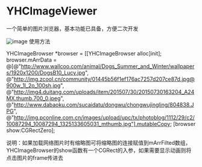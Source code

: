 # YHCImageViewer

一个简单的图片浏览器，基本功能已具备，方便二次开发

![image](https://github.com/yhcflyy/YHCImageViewer/blob/master/screenShot/QQ20170301-161656.gif)
使用方法

YHCImageBrowser *browser = [[YHCImageBrowser alloc]init];
browser.mArrData = @[@"http://www.wallcoo.com/animal/Dogs_Summer_and_Winter/wallpapers/1920x1200/DogsB10_Lucy.jpg",
                         @"http://img.zcool.cn/community/01445b56f1ef176ac7257d207ce87d.jpg@900w_1l_2o_100sh.jpg",
                         @"http://img4.duitang.com/uploads/item/201507/30/20150730163204_A24MX.thumb.700_0.jpeg",
                         @"http://www.dabaoku.com/sucaidatu/dongwu/chongwujingling/804838.JPG",
                         @"http://img.pconline.com.cn/images/upload/upc/tx/photoblog/1112/29/c2/10087294_10087294_1325133605031_mthumb.jpg"].mutableCopy;
[browser show:CGRectZero];

说明：如果加载网络图片时有缩略图可将缩略图的连接赋值到mArrFilted数组，YHCImageBrowser的show函数有一个CGRect的入参，如果需要显示动画则将点击图片的frame传进去
                         
